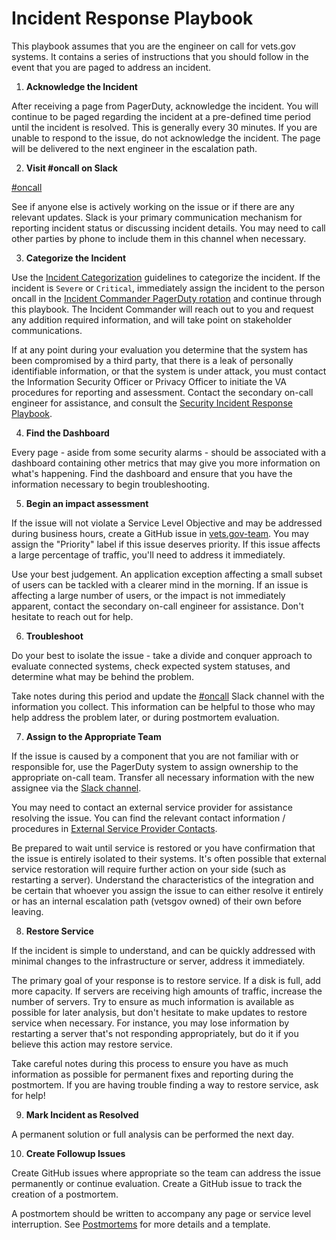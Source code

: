 # Incident Response Playbook

This playbook assumes that you are the engineer on call for vets.gov systems. It
contains a series of instructions that you should follow in the event that you
are paged to address an incident.

1. **Acknowledge the Incident**

After receiving a page from PagerDuty, acknowledge the incident. You will
continue to be paged regarding the incident at a pre-defined time period until
the incident is resolved. This is generally every 30 minutes. If you are unable
to respond to the issue, do not acknowledge the incident. The page will be
delivered to the next engineer in the escalation path.

2. **Visit #oncall on Slack**

[#oncall][#oncall]

See if anyone else is actively working on the issue or if there are any relevant
updates. Slack is your primary communication mechanism for reporting incident
status or discussing incident details. You may need to call other parties by
phone to include them in this channel when necessary.

3. **Categorize the Incident**

Use the [Incident Categorization](./Incident%20Categorization.md) guidelines to
categorize the incident. If the incident is `Severe` or `Critical`, immediately
assign the incident to the person oncall in the [Incident Commander PagerDuty rotation](https://dsva.pagerduty.com/schedules#PTO4ZQ5) and continue
through this playbook. The Incident Commander will reach out to you and request
any addition required information, and will take point on stakeholder communications.

 If at any point during your evaluation you determine that the system has been
 compromised by a third party, that there is a leak of personally identifiable
 information, or that the system is under attack, you must contact the Information
 Security Officer or Privacy Officer to initiate the VA procedures
 for reporting and assessment. Contact the secondary on-call engineer for
 assistance, and consult the [Security Incident Response
 Playbook](EmergencyOperatingProcedures/SecurityIncidentResponsePlaybook.md).

4. **Find the Dashboard**

Every page - aside from some security alarms - should be associated with a
dashboard containing other metrics that may give you more information on what's
happening. Find the dashboard and ensure that you have the information necessary
to begin troubleshooting.

5. **Begin an impact assessment**

If the issue will not violate a Service Level Objective and may be addressed
during business hours, create a GitHub issue in [vets.gov-team][issues].
You may assign the "Priority" label if this issue deserves priority. If this
issue affects a large percentage of traffic, you'll need to address it
immediately.

Use your best judgement. An application exception affecting a small subset of
users can be tackled with a clearer mind in the morning. If an issue is
affecting a large number of users, or the impact is not immediately apparent,
contact the secondary on-call engineer for assistance. Don't hesitate to reach
out for help.

6. **Troubleshoot**

Do your best to isolate the issue - take a divide and conquer approach to
evaluate connected systems, check expected system statuses, and determine what
may be behind the problem.

Take notes during this period and update the [#oncall][#oncall] Slack channel
with the information you collect. This information can be helpful to those who
may help address the problem later, or during postmortem evaluation.

7. **Assign to the Appropriate Team**

If the issue is caused by a component that you are not familiar with or
responsible for, use the PagerDuty system to assign ownership to the appropriate
on-call team. Transfer all necessary information with the new assignee via the
[Slack channel][#oncall].

You may need to contact an external service provider for assistance resolving the
issue. You can find the relevant contact information / procedures in
[External Service Provider Contacts](https://github.com/department-of-veterans-affairs/devops/tree/master/docs/External%20Service%20Integrations).

Be prepared to wait until service is restored or you have confirmation that the
issue is entirely isolated to their systems.  It's often possible that external
service restoration will require further action on your side (such as restarting
a server). Understand the characteristics of the integration and be certain that
whoever you assign the issue to can either resolve it entirely or has an
internal escalation path (vetsgov owned) of their own before leaving.

8. **Restore Service**

If the incident is simple to understand, and can be quickly addressed with
minimal changes to the infrastructure or server, address it immediately.

The primary goal of your response is to restore service. If a disk is full, add
more capacity. If servers are receiving high amounts of traffic, increase the
number of servers. Try to ensure as much information is available as possible
for later analysis, but don't hesitate to make updates to restore service when necessary. For instance, you may lose information by restarting a server that's
not responding appropriately, but do it if you believe this action may restore
service.

Take careful notes during this process to ensure you have as much information as
possible for permanent fixes and reporting during the postmortem. If you are
having trouble finding a way to restore service, ask for help!

9. **Mark Incident as Resolved**

A permanent solution or full analysis can be performed the next day.

10. **Create Followup Issues**

Create GitHub issues where appropriate so the team can address the issue
permanently or continue evaluation. Create a GitHub issue to track the creation
of a postmortem.

A postmortem should be written to accompany any page or service level
interruption. See [Postmortems](/Postmortems) for more details and a template.

[#oncall]: https://dsva.slack.com/messages/oncall/
[issues]: https://github.com/department-of-veterans-affairs/vets.gov-team/issues/new
[external-integrations]: https://github.com/department-of-veterans-affairs/devops/tree/master/docs/External%20Service%20Integrations